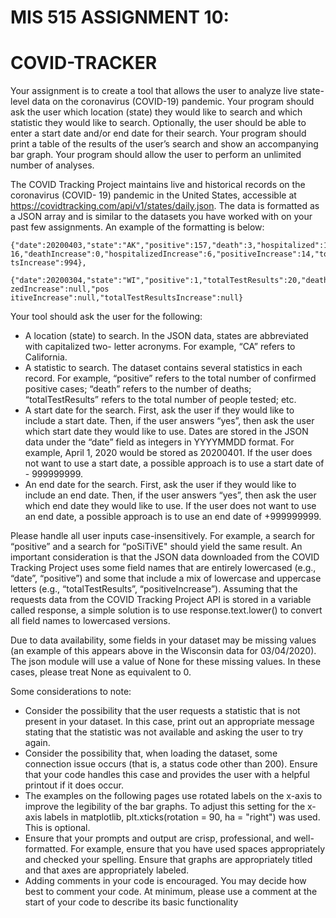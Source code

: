 # MIS 515 ASSIGNMENT 10:

# COVID-TRACKER

Your assignment is to create a tool that allows the user to analyze live state-level data on the
coronavirus (COVID-19) pandemic. Your program should ask the user which location (state)
they would like to search and which statistic they would like to search. Optionally, the user
should be able to enter a start date and/or end date for their search. Your program should print a
table of the results of the user’s search and show an accompanying bar graph. Your program
should allow the user to perform an unlimited number of analyses.

The COVID Tracking Project maintains live and historical records on the coronavirus (COVID-
19) pandemic in the United States, accessible at
https://covidtracking.com/api/v1/states/daily.json. The data is formatted as a JSON array and is
similar to the datasets you have worked with on your past few assignments. An example of the
formatting is below:
```
{"date":20200403,"state":"AK","positive":157,"death":3,"hospitalized":15,"totalTestResults":
16,"deathIncrease":0,"hospitalizedIncrease":6,"positiveIncrease":14,"totalTestResul
tsIncrease":994},

{"date":20200304,"state":"WI","positive":1,"totalTestResults":20,"deathIncrease":null,"hospitali
zedIncrease":null,"pos itiveIncrease":null,"totalTestResultsIncrease":null}
```

Your tool should ask the user for the following:
- A location (state) to search. In the JSON data, states are abbreviated with capitalized two-
    letter acronyms. For example, “CA” refers to California.
- A statistic to search. The dataset contains several statistics in each record. For example,
    “positive” refers to the total number of confirmed positive cases; “death” refers to the
    number of deaths; “totalTestResults” refers to the total number of people tested; etc.
- A start date for the search. First, ask the user if they would like to include a start date.
    Then, if the user answers “yes”, then ask the user which start date they would like to use.
    Dates are stored in the JSON data under the “date” field as integers in YYYYMMDD
    format. For example, April 1, 2020 would be stored as 20200401. If the user does not
    want to use a start date, a possible approach is to use a start date of - 999999999.
- An end date for the search. First, ask the user if they would like to include an end date.
    Then, if the user answers “yes”, then ask the user which end date they would like to use.
    If the user does not want to use an end date, a possible approach is to use an end date of
    +999999999.

Please handle all user inputs case-insensitively. For example, a search for “positive” and a search
for “poSiTiVE" should yield the same result. An important consideration is that the JSON data
downloaded from the COVID Tracking Project uses some field names that are entirely
lowercased (e.g., “date”, “positive”) and some that include a mix of lowercase and uppercase
letters (e.g., “totalTestResults”, “positiveIncrease”). Assuming that the requests data from the
COVID Tracking Project API is stored in a variable called response, a simple solution is to use
response.text.lower() to convert all field names to lowercased versions.

Due to data availability, some fields in your dataset may be missing values (an example of this
appears above in the Wisconsin data for 03/04/2020). The json module will use a value of None
for these missing values. In these cases, please treat None as equivalent to 0.

Some considerations to note:

- Consider the possibility that the user requests a statistic that is not present in your dataset.
    In this case, print out an appropriate message stating that the statistic was not available
    and asking the user to try again.
- Consider the possibility that, when loading the dataset, some connection issue occurs
    (that is, a status code other than 200). Ensure that your code handles this case and
    provides the user with a helpful printout if it does occur.
- The examples on the following pages use rotated labels on the x-axis to improve the
    legibility of the bar graphs. To adjust this setting for the x-axis labels in matplotlib,
    plt.xticks(rotation = 90, ha = "right") was used. This is optional.
- Ensure that your prompts and output are crisp, professional, and well-formatted. For
    example, ensure that you have used spaces appropriately and checked your spelling.
    Ensure that graphs are appropriately titled and that axes are appropriately labeled.
- Adding comments in your code is encouraged. You may decide how best to comment
    your code. At minimum, please use a comment at the start of your code to describe its
    basic functionality